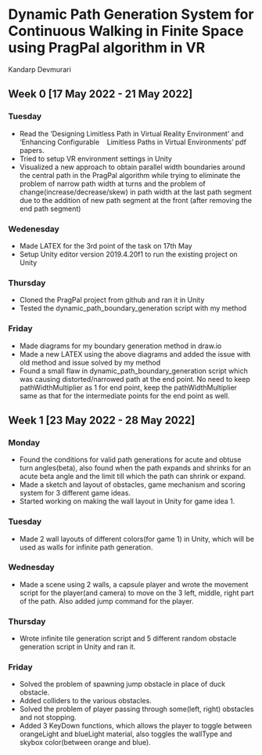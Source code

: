 # Dynamic Path Generation System for Continuous Walking in Finite Space using PragPal algorithm in VR
Kandarp Devmurari

## Week 0 [17 May 2022 - 21 May 2022]
### Tuesday
- Read the ‘Designing Limitless Path in Virtual Reality Environment’ and ‘Enhancing Configurable    Limitless Paths in Virtual Environments’ pdf papers. 
- Tried to setup VR environment settings in Unity
- Visualized a new approach to obtain parallel width boundaries around the central path in the PragPal algorithm while trying to eliminate the problem of narrow path width at turns and the problem of change(increase/decrease/skew) in path width at the last path segment due to the addition of new path segment at the front (after removing the end path segment)

### Wedenesday
- Made LATEX for the 3rd point of the task on 17th May
- Setup Unity editor version 2019.4.20f1 to run the existing project on Unity

### Thursday
- Cloned the PragPal project from github and ran it in Unity
- Tested the dynamic_path_boundary_generation script with my method

### Friday
- Made diagrams for my boundary generation method in draw.io
- Made a new LATEX using the above diagrams and added the issue with old method and issue solved by my method
- Found a small flaw in dynamic_path_boundary_generation script which was causing distorted/narrowed path at the end point. No need to keep pathWidthMultiplier as 1 for end point, keep the pathWidthMultiplier same as that for the intermediate points for the end point as well.


## Week 1 [23 May 2022 - 28 May 2022]
### Monday
- Found the conditions for valid path generations for acute and obtuse turn angles(beta), also found when the path expands and shrinks for an acute beta angle and the limit till which the path can shrink or expand.
- Made a sketch and layout of obstacles, game mechanism and scoring system for 3 different game ideas.
- Started working on making the wall layout in Unity for game idea 1.

### Tuesday
- Made 2 wall layouts of different colors(for game 1) in Unity, which will be used as walls for infinite path generation.

### Wednesday
- Made a scene using 2 walls, a capsule player and wrote the movement script for the player(and camera) to move on the 3 left, middle, right part of the path. Also added jump command for the player.   

### Thursday
- Wrote infinite tile generation script and 5 different random obstacle generation script in Unity and ran it.

### Friday
- Solved the problem of spawning jump obstacle in place of duck obstacle.
- Added colliders to the various obstacles.
- Solved the problem of player passing through some(left, right) obstacles and not stopping.
- Added 3 KeyDown functions, which allows the player to toggle between orangeLight and blueLight material, also toggles the wallType and skybox color(between orange and blue).
